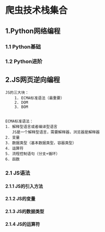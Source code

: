 # 爬虫技术栈集合


## 1.Python网络编程
### 1.1 Python基础
### 1.2 Python进阶






## 2.JS网页逆向编程
```
JS的三大块：
    1. ECMA标准语法（最重要）
    2. DOM
    3. BOM
 
 
ECMA标准语法：
1. 解释型语言或者编译型语言
   JS是一个解释型语言，需要解释器，浏览器是解释器
2. 变量
3. 数据类型（基本数据类型，容器类型）
4. 运算符
5. 流程控制语句（分支+循环）
6. 函数
```
### 2.1 JS语法
#### 2.1.1 JS的引入方法
#### 2.1.2 JS的变量
#### 2.1.3 JS的数据类型
#### 2.1.4 JS的运算符


